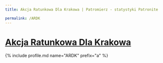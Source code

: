 ```yaml
---
title: Akcja Ratunkowa Dla Krakowa | Patromierz - statystyki Patronite.pl

permalink: /ARDK
---
```


# [Akcja Ratunkowa Dla Krakowa](https://patronite.pl/ARDK)

{% include profile.md name="ARDK" prefix="a" %}

